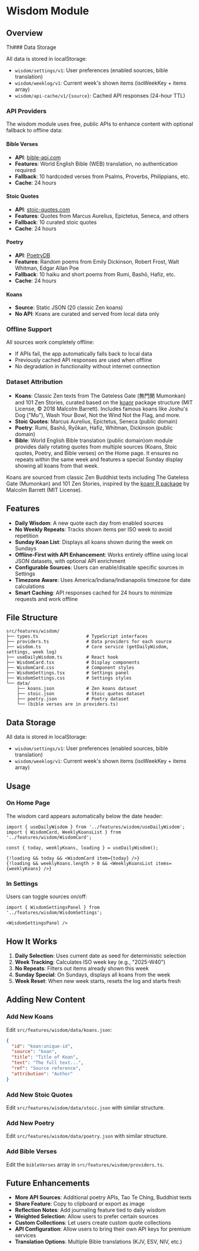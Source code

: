 # Wisdom Module

## Overview

Th### Data Storage

All data is stored in localStorage:

- `wisdom/settings/v1`: User preferences (enabled sources, bible translation)
- `wisdom/weeklog/v1`: Current week's shown items (isoWeekKey + items array)
- `wisdom/api-cache/v1/{source}`: Cached API responses (24-hour TTL)

### API Providers

The wisdom module uses free, public APIs to enhance content with optional fallback to offline data:

#### Bible Verses
- **API**: [bible-api.com](https://bible-api.com/)
- **Features**: World English Bible (WEB) translation, no authentication required
- **Fallback**: 10 hardcoded verses from Psalms, Proverbs, Philippians, etc.
- **Cache**: 24 hours

#### Stoic Quotes
- **API**: [stoic-quotes.com](https://stoic-quotes.com/api/quotes)
- **Features**: Quotes from Marcus Aurelius, Epictetus, Seneca, and others
- **Fallback**: 10 curated stoic quotes
- **Cache**: 24 hours

#### Poetry
- **API**: [PoetryDB](https://poetrydb.org/)
- **Features**: Random poems from Emily Dickinson, Robert Frost, Walt Whitman, Edgar Allan Poe
- **Fallback**: 10 haiku and short poems from Rumi, Bashō, Hafiz, etc.
- **Cache**: 24 hours

#### Koans
- **Source**: Static JSON (20 classic Zen koans)
- **No API**: Koans are curated and served from local data only

### Offline Support

All sources work completely offline:
- If APIs fail, the app automatically falls back to local data
- Previously cached API responses are used when offline
- No degradation in functionality without internet connection

### Dataset Attribution

- **Koans**: Classic Zen texts from The Gateless Gate (無門関 Mumonkan) and 101 Zen Stories, curated based on the [koanr](https://github.com/malcolmbarrett/koanr) package structure (MIT License, © 2018 Malcolm Barrett). Includes famous koans like Joshu's Dog ("Mu"), Wash Your Bowl, Not the Wind Not the Flag, and more.
- **Stoic Quotes**: Marcus Aurelius, Epictetus, Seneca (public domain)
- **Poetry**: Rumi, Bashō, Ryōkan, Hafiz, Whitman, Dickinson (public domain)
- **Bible**: World English Bible translation (public domain)om module provides daily rotating quotes from multiple sources (Koans, Stoic quotes, Poetry, and Bible verses) on the Home page. It ensures no repeats within the same week and features a special Sunday display showing all koans from that week.

Koans are sourced from classic Zen Buddhist texts including The Gateless Gate (Mumonkan) and 101 Zen Stories, inspired by the [koanr R package](https://github.com/malcolmbarrett/koanr) by Malcolm Barrett (MIT License).

## Features

- **Daily Wisdom**: A new quote each day from enabled sources
- **No Weekly Repeats**: Tracks shown items per ISO week to avoid repetition
- **Sunday Koan List**: Displays all koans shown during the week on Sundays
- **Offline-First with API Enhancement**: Works entirely offline using local JSON datasets, with optional API enrichment
- **Configurable Sources**: Users can enable/disable specific sources in Settings
- **Timezone Aware**: Uses America/Indiana/Indianapolis timezone for date calculations
- **Smart Caching**: API responses cached for 24 hours to minimize requests and work offline

## File Structure

```
src/features/wisdom/
├── types.ts                  # TypeScript interfaces
├── providers.ts              # Data providers for each source
├── wisdom.ts                 # Core service (getDailyWisdom, settings, week log)
├── useDailyWisdom.ts         # React hook
├── WisdomCard.tsx            # Display components
├── WisdomCard.css            # Component styles
├── WisdomSettings.tsx        # Settings panel
├── WisdomSettings.css        # Settings styles
└── data/
    ├── koans.json            # Zen koans dataset
    ├── stoic.json            # Stoic quotes dataset
    ├── poetry.json           # Poetry dataset
    └── (bible verses are in providers.ts)
```

## Data Storage

All data is stored in localStorage:

- `wisdom/settings/v1`: User preferences (enabled sources, bible translation)
- `wisdom/weeklog/v1`: Current week's shown items (isoWeekKey + items array)

## Usage

### On Home Page

The wisdom card appears automatically below the date header:

```tsx
import { useDailyWisdom } from '../features/wisdom/useDailyWisdom';
import { WisdomCard, WeeklyKoansList } from '../features/wisdom/WisdomCard';

const { today, weeklyKoans, loading } = useDailyWisdom();

{!loading && today && <WisdomCard item={today} />}
{!loading && weeklyKoans.length > 0 && <WeeklyKoansList items={weeklyKoans} />}
```

### In Settings

Users can toggle sources on/off:

```tsx
import { WisdomSettingsPanel } from '../features/wisdom/WisdomSettings';

<WisdomSettingsPanel />
```

## How It Works

1. **Daily Selection**: Uses current date as seed for deterministic selection
2. **Week Tracking**: Calculates ISO week key (e.g., "2025-W40")
3. **No Repeats**: Filters out items already shown this week
4. **Sunday Special**: On Sundays, displays all koans from the week
5. **Week Reset**: When new week starts, resets the log and starts fresh

## Adding New Content

### Add New Koans

Edit `src/features/wisdom/data/koans.json`:

```json
{
  "id": "koan:unique-id",
  "source": "koan",
  "title": "Title of Koan",
  "text": "The full text...",
  "ref": "Source reference",
  "attribution": "Author"
}
```

### Add New Stoic Quotes

Edit `src/features/wisdom/data/stoic.json` with similar structure.

### Add New Poetry

Edit `src/features/wisdom/data/poetry.json` with similar structure.

### Add Bible Verses

Edit the `bibleVerses` array in `src/features/wisdom/providers.ts`.

## Future Enhancements

- **More API Sources**: Additional poetry APIs, Tao Te Ching, Buddhist texts
- **Share Feature**: Copy to clipboard or export as image
- **Reflection Notes**: Add journaling feature tied to daily wisdom
- **Weighted Selection**: Allow users to prefer certain sources
- **Custom Collections**: Let users create custom quote collections
- **API Configuration**: Allow users to bring their own API keys for premium services
- **Translation Options**: Multiple Bible translations (KJV, ESV, NIV, etc.)

